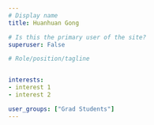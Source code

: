 ```yaml
---
# Display name
title: Huanhuan Gong

# Is this the primary user of the site?
superuser: False

# Role/position/tagline


interests: 
- interest 1
- interest 2

user_groups: ["Grad Students"]
---
```

